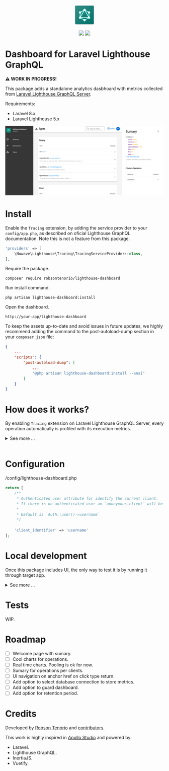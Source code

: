 <p align="center">
  <img src="dashboard.png">  
</p>
<p align="center">
    <img src="https://img.shields.io/packagist/v/robsontenorio/lighthouse-dashboard.svg" />
    <img src="https://img.shields.io/packagist/dt/robsontenorio/lighthouse-dashboard.svg" />
</p>

# Dashboard for Laravel Lighthouse GraphQL

**:warning: WORK IN PROGRESS!**

This package adds a standalone analytics dasbhoard with metrics collected from  [Laravel Lighthouse GraphQL Server](https://lighthouse-php.com/).

Requirements:

- Laravel 8.x
- Laravel Lighthouse 5.x

<kbd>
    <img src="readme.png">
</kbd>

# Install 

Enable the `Tracing` extension, by adding the service provider to your `config/app.php`, as described on oficial Lighthouse GraphQL documentation. Note this is not a feature from this package.

```php
'providers' => [
    \Nuwave\Lighthouse\Tracing\TracingServiceProvider::class,
],
```

Require the package.

```
composer require robsontenorio/lighthouse-dashboard
```

Run install command.

```
php artisan lighthouse-dashboard:install
```

Open the dashboard.

```
http://your-app/lighthouse-dashboard
```

To keep the assets up-to-date and avoid issues in future updates, we highly recommend adding the command to the post-autoload-dump section in your `composer.json` file:

```json
{
    ...
    "scripts": {
        "post-autoload-dump": [
            ...
            "@php artisan lighthouse-dashboard:install --ansi"
        ]
    }
}
```

# How does it works?

By enabling `Tracing` extension on Laravel Lighthouse GraphQL Server, every operation automatically is profiled with its execution metrics.

<details>
<summary>See more ...<br><br></summary>

- GraphQL request is made.
- Dashboard listen to `ManipulateResult` event and collect metrics from current operation.
- Metrics are stored on dashboard.

The GraphQL server performance is not affected by this package, once metrics are collect after response is sent by server.

By default, metrics are stored on same target app database. But if you want to keep things separated you can select a different database connection to store metrics.
</details>

# Configuration

/config/lighthouse-dashboard.php

```php
return [
    /**
     * Authenticated user attribute for identify the current client.
     * If there is no authenticated user an `anonymous_client` will be used.
     * 
     * Default is `Auth::user()->username`
     */

    'client_identifier' => 'username'
];
```


# Local development

Once this package includes UI, the only way to test it is by running it through target app.

<details><summary>See more ...</summary>

### Uninstall  

If you previous installed this package, first uninstall it **from target app**.

Remove this entry from `composer.json`.

```json
{
    ...
    "scripts": {
        "post-autoload-dump": [
            ...
            "@php artisan lighthouse-dashboard:install --ansi"
        ]
    }
}
```

Remove installed package assets folder.

```
rm -rf /path/to/app/public/vendor/lighthouse-dashboard
```

Remove package.

```
composer remove robsontenorio/lighthouse-dashboard
```

Then package public assets from target app.

```
rm -rf /path/to/app/public/vendor/lighthouse-dashboard
```

### Install locally

On target app add to `composer.json`

```json
 "repositories": {
        "robsontenorio/lighthouse-dashboard": {
            "type": "path",
            "url": "/local/path/to/package/lighthouse-dashboard"
        }
    }
```

Require local package version.

```sh
composer require robsontenorio/lighthouse-dashboard @dev
```

Create symlink from target app `/public` assets to this package assets.

```sh
ln -s /path/to/app/vendor/robsontenorio/lighthouse-dashboard/public/vendor /path/to/app/public/vendor
```

From target app enter to package vendor folder.

```sh
cd vendor/robsontenorio/lighthouse-dashboard
```

Install composer dependencies.

```sh
composer install
```

Install frontend dependencies and start it on dev mode.

```sh
yarn dev
```

Then point to http://localhost:3000/lighthouse-dashboard/

</details>

# Tests

WIP.

# Roadmap

- [ ] Welcome page with sumary.
- [ ] Cool charts for operations.
- [ ] Real time charts. Pooling is ok for now.
- [ ] Sumary for operations per clients.
- [ ] UI navigation on anchor href on click type return.
- [ ] Add option to select database connection to store metrics.
- [ ] Add option to guard dashboard.
- [ ] Add option for retention period.

# Credits

Developed by [Robson Tenório](https://twitter.com/robsontenorio) and [contributors](https://github.com/robsontenorio/lighthouse-dashboard/graphs/contributors).

This work is highly inspired in [Apollo Studio](https://studio.apollographql.com/) and powered by:

- Laravel.
- Lighthouse GraphQL.
- InertiaJS.
- Vuetify.
